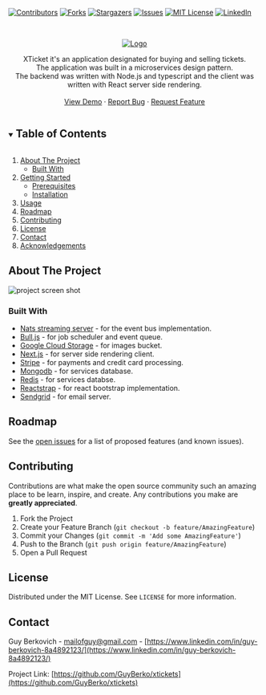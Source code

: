 <!-- PROJECT SHIELDS -->
<!--
*** I'm using markdown "reference style" links for readability.
*** Reference links are enclosed in brackets [ ] instead of parentheses ( ).
*** See the bottom of this document for the declaration of the reference variables
*** for contributors-url, forks-url, etc. This is an optional, concise syntax you may use.
*** https://www.markdownguide.org/basic-syntax/#reference-style-links
-->

[![Contributors][contributors-shield]][contributors-url]
[![Forks][forks-shield]][forks-url]
[![Stargazers][stars-shield]][stars-url]
[![Issues][issues-shield]][issues-url]
[![MIT License][license-shield]][license-url]
[![LinkedIn][linkedin-shield]][linkedin-url]

<!-- PROJECT LOGO -->
<br />
<p align="center">
  <a href="https://github.com/GuyBerko/xtickets">
    <img src="https://storage.googleapis.com/xtickets/assets/logo-black.png" alt="Logo">
  </a>

  <p align="center">
    XTicket it's an application designated for buying and selling tickets.<br />
    The application was built in a microservices design pattern.<br />
    The backend was written with Node.js and typescript and the client was written with React server side rendering.
    <br />
    <br />
    <a href="http://guy-berkovich.com">View Demo</a>
    ·
    <a href="https://github.com/GuyBerko/xtickets/issues">Report Bug</a>
    ·
    <a href="https://github.com/GuyBerko/xtickets/issues">Request Feature</a>
  </p>
</p>

<!-- TABLE OF CONTENTS -->
<details open="open">
  <summary><h2 style="display: inline-block">Table of Contents</h2></summary>
  <ol>
    <li>
      <a href="#about-the-project">About The Project</a>
      <ul>
        <li><a href="#built-with">Built With</a></li>
      </ul>
    </li>
    <li>
      <a href="#getting-started">Getting Started</a>
      <ul>
        <li><a href="#prerequisites">Prerequisites</a></li>
        <li><a href="#installation">Installation</a></li>
      </ul>
    </li>
    <li><a href="#usage">Usage</a></li>
    <li><a href="#roadmap">Roadmap</a></li>
    <li><a href="#contributing">Contributing</a></li>
    <li><a href="#license">License</a></li>
    <li><a href="#contact">Contact</a></li>
    <li><a href="#acknowledgements">Acknowledgements</a></li>
  </ol>
</details>

<!-- ABOUT THE PROJECT -->

## About The Project
<img src="https://storage.googleapis.com/portfolio-309012/xtickets-desktop2.PNG" alt="project screen shot" />

### Built With

- [Nats streaming server](https://github.com/nats-io/nats-streaming-server) - for the event bus implementation.
- [Bull.js](https://github.com/OptimalBits/bull) - for job scheduler and event queue.
- [Google Cloud Storage](https://www.npmjs.com/package/@google-cloud/storage) - for images bucket.
- [Next.js](https://nextjs.org/) - for server side rendering client.
- [Stripe](https://stripe.com/) - for payments and credit card processing.
- [Mongodb](https://www.mongodb.com/) - for services database.
- [Redis](https://redis.io/) - for services databse.
- [Reactstrap](https://reactstrap.github.io/) - for react bootstrap implementation.
- [Sendgrid](https://sendgrid.com/) - for email server.


<!-- ROADMAP -->

## Roadmap

See the [open issues](https://github.com/GuyBerko/xtickets/issues) for a list of proposed features (and known issues).

<!-- CONTRIBUTING -->

## Contributing

Contributions are what make the open source community such an amazing place to be learn, inspire, and create. Any contributions you make are **greatly appreciated**.

1. Fork the Project
2. Create your Feature Branch (`git checkout -b feature/AmazingFeature`)
3. Commit your Changes (`git commit -m 'Add some AmazingFeature'`)
4. Push to the Branch (`git push origin feature/AmazingFeature`)
5. Open a Pull Request

<!-- LICENSE -->

## License

Distributed under the MIT License. See `LICENSE` for more information.

<!-- CONTACT -->

## Contact

Guy Berkovich - [mailofguy@gmail.com](mailofguy@gmail.com) - [https://www.linkedin.com/in/guy-berkovich-8a4892123/](https://www.linkedin.com/in/guy-berkovich-8a4892123/)

Project Link: [https://github.com/GuyBerko/xtickets](https://github.com/GuyBerko/xtickets)


<!-- MARKDOWN LINKS & IMAGES -->
<!-- https://www.markdownguide.org/basic-syntax/#reference-style-links -->

[contributors-shield]: https://img.shields.io/github/contributors/GuyBerko/xtickets.svg?style=for-the-badge
[contributors-url]: https://github.com/GuyBerko/xtickets/graphs/contributors
[forks-shield]: https://img.shields.io/github/forks/GuyBerko/xtickets.svg?style=for-the-badge
[forks-url]: https://github.com/GuyBerko/xtickets/network/members
[stars-shield]: https://img.shields.io/github/stars/GuyBerko/xtickets.svg?style=for-the-badge
[stars-url]: https://github.com/GuyBerko/xtickets/stargazers
[issues-shield]: https://img.shields.io/github/issues/GuyBerko/xtickets.svg?style=for-the-badge
[issues-url]: https://github.com/GuyBerko/xtickets/issues
[license-shield]: https://img.shields.io/github/license/GuyBerko/xtickets.svg?style=for-the-badge
[license-url]: https://github.com/GuyBerko/xtickets/blob/master/LICENSE
[linkedin-shield]: https://img.shields.io/badge/-LinkedIn-black.svg?style=for-the-badge&logo=linkedin&colorB=555
[linkedin-url]: https://linkedin.com/in/guy-berkovich-8a4892123/
